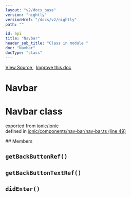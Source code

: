 ```yaml
---
layout: "v2/docs_base"
version: "nightly"
versionHref: "/docs/v2/nightly"
path: ""

id: api
title: "Navbar"
header_sub_title: "Class in module "
doc: "Navbar"
docType: "class"
---
```



<div class="improve-docs">
  <a href='http://github.com/driftyco/ionic2/tree/master/ionic/components/nav-bar/nav-bar.ts#L48'>
    View Source
  </a>
  &nbsp;
  <a href='http://github.com/driftyco/ionic2/edit/master/ionic/components/nav-bar/nav-bar.ts#L48'>
    Improve this doc
  </a>
</div>




<h1 class="api-title">

  Navbar



</h1>








<h1 class="class export">Navbar <span class="type">class</span></h1>
<p class="module">exported from <a href='undefined'>ionic/ionic</a><br/>
defined in <a href="https://github.com/driftyco/ionic2/tree/master/ionic/components/nav-bar/nav-bar.ts#L49-L108">ionic/components/nav-bar/nav-bar.ts (line 49)</a>
</p>
<p></p>
## Members

<div id="getBackButtonRef"></div>
<h2>
  <code>getBackButtonRef()</code>

</h2>












<div id="getBackButtonTextRef"></div>
<h2>
  <code>getBackButtonTextRef()</code>

</h2>












<div id="didEnter"></div>
<h2>
  <code>didEnter()</code>

</h2>












